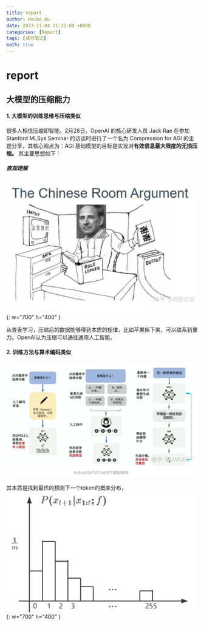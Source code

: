```yaml
---
title: report
author: Haibo_Hu
date: 2023-11-04 11:33:00 +0800
categories: [Report]
tags: [读书笔记]
math: true
---
```


# report

## 大模型的压缩能力

#### 1. **大模型的训练思维与压缩类似**
   
很多人相信压缩即智能。2月28日，OpenAI 的核心研发人员 Jack Rae 在参加 Stanford MLSys Seminar 的访谈时进行了一个名为 Compression for AGI 的主题分享，其核心观点为：AGI 基础模型的目标是实现对**有效信息最大限度的无损压缩。** 其主要思想如下：

##### 直观理解

![Alt text](../assets/img/image.png){: w="700" h="400" }

从查表学习，压缩后的数据能够得到本质的规律，比如苹果掉下来，可以联系到重力。OpenAI认为压缩可以通往通用人工智能。

#### 2. **训练方法与算术编码类似**

![Alt text](image.png)

其本质是找到最优的预测下一个token的概率分布，
![Alt text](image-1.png){: w="700" h="400" }